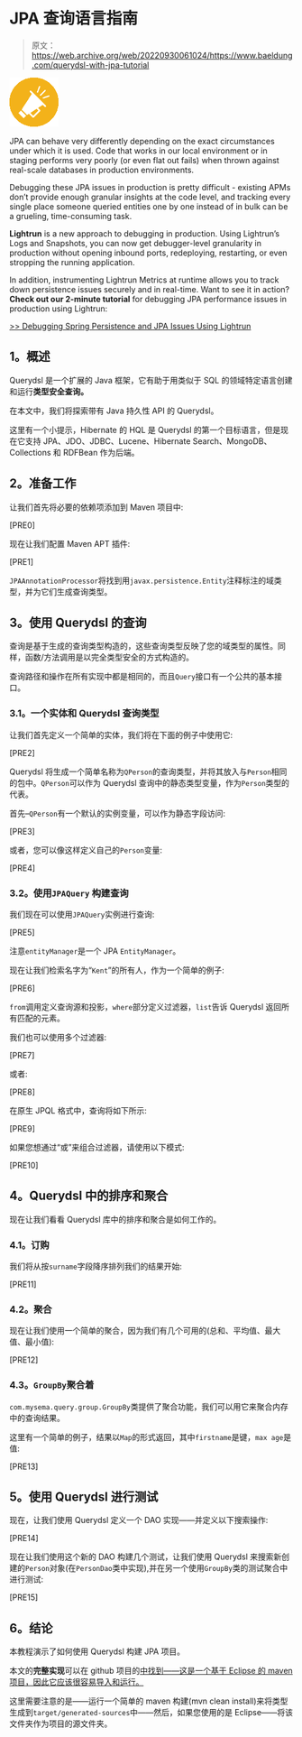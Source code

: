 # JPA 查询语言指南

> 原文：<https://web.archive.org/web/20220930061024/https://www.baeldung.com/querydsl-with-jpa-tutorial>

 ![announcement-icon.png](img/3389c2017376cafcdb912bf911dd5a62.png)

JPA can behave very differently depending on the exact circumstances under which it is used. Code that works in our local environment or in staging performs very poorly (or even flat out fails) when thrown against real-scale databases in production environments.

Debugging these JPA issues in production is pretty difficult - existing APMs don’t provide enough granular insights at the code level, and tracking every single place someone queried entities one by one instead of in bulk can be a grueling, time-consuming task.

**Lightrun** is a new approach to debugging in production. Using Lightrun’s Logs and Snapshots, you can now get debugger-level granularity in production without opening inbound ports, redeploying, restarting, or even stropping the running application.

In addition, instrumenting Lightrun Metrics at runtime allows you to track down persistence issues securely and in real-time. Want to see it in action? **Check out our 2-minute tutorial** for debugging JPA performance issues in production using Lightrun:

[>> Debugging Spring Persistence and JPA Issues Using Lightrun](/web/20220525013414/https://www.baeldung.com/lightrun-n-jpa)

## **1。概述**

Querydsl 是一个扩展的 Java 框架，它有助于用类似于 SQL 的领域特定语言创建和运行**类型安全查询。**

在本文中，我们将探索带有 Java 持久性 API 的 Querydsl。

这里有一个小提示，Hibernate 的 HQL 是 Querydsl 的第一个目标语言，但是现在它支持 JPA、JDO、JDBC、Lucene、Hibernate Search、MongoDB、Collections 和 RDFBean 作为后端。

## **2。准备工作**

让我们首先将必要的依赖项添加到 Maven 项目中:

[PRE0]

现在让我们配置 Maven APT 插件:

[PRE1]

`JPAAnnotationProcessor`将找到用`javax.persistence.Entity`注释标注的域类型，并为它们生成查询类型。

## **3。使用 Querydsl** 的查询

查询是基于生成的查询类型构造的，这些查询类型反映了您的域类型的属性。同样，函数/方法调用是以完全类型安全的方式构造的。

查询路径和操作在所有实现中都是相同的，而且`Query`接口有一个公共的基本接口。

### **3.1。一个实体和 Querydsl 查询类型**

让我们首先定义一个简单的实体，我们将在下面的例子中使用它:

[PRE2]

Querydsl 将生成一个简单名称为`QPerson`的查询类型，并将其放入与`Person`相同的包中。`QPerson`可以作为 Querydsl 查询中的静态类型变量，作为`Person`类型的代表。

首先–`QPerson`有一个默认的实例变量，可以作为静态字段访问:

[PRE3]

或者，您可以像这样定义自己的`Person`变量:

[PRE4]

### **3.2。使用`JPAQuery`** 构建查询

我们现在可以使用`JPAQuery`实例进行查询:

[PRE5]

注意`entityManager`是一个 JPA `EntityManager`。

现在让我们检索名字为“`Kent`”的所有人，作为一个简单的例子:

[PRE6]

`from`调用定义查询源和投影，`where`部分定义过滤器，`list`告诉 Querydsl 返回所有匹配的元素。

我们也可以使用多个过滤器:

[PRE7]

或者:

[PRE8]

在原生 JPQL 格式中，查询将如下所示:

[PRE9]

如果您想通过“或”来组合过滤器，请使用以下模式:

[PRE10]

## **4。Querydsl 中的排序和聚合**

现在让我们看看 Querydsl 库中的排序和聚合是如何工作的。

### **4.1。订购**

我们将从按`surname`字段降序排列我们的结果开始:

[PRE11]

### **4.2。聚合**

现在让我们使用一个简单的聚合，因为我们有几个可用的(总和、平均值、最大值、最小值):

[PRE12]

### **4.3。`GroupBy`聚合着**

`com.mysema.query.group.GroupBy`类提供了聚合功能，我们可以用它来聚合内存中的查询结果。

这里有一个简单的例子，结果以`Map`的形式返回，其中`firstname`是键，`max age`是值:

[PRE13]

## **5。使用 Querydsl** 进行测试

现在，让我们使用 Querydsl 定义一个 DAO 实现——并定义以下搜索操作:

[PRE14]

现在让我们使用这个新的 DAO 构建几个测试，让我们使用 Querydsl 来搜索新创建的`Person`对象(在`PersonDao`类中实现),并在另一个使用`GroupBy`类的测试聚合中进行测试:

[PRE15]

## **6。结论**

本教程演示了如何使用 Querydsl 构建 JPA 项目。

本文的**完整实现**可以在 github 项目的[中找到——这是一个基于 Eclipse 的 maven 项目，因此它应该很容易导入和运行。](https://web.archive.org/web/20220525013414/https://github.com/eugenp/tutorials/tree/master/persistence-modules/querydsl)

这里需要注意的是——运行一个简单的 maven 构建(mvn clean install)来将类型生成到`target/generated-sources`中——然后，如果您使用的是 Eclipse——将该文件夹作为项目的源文件夹。